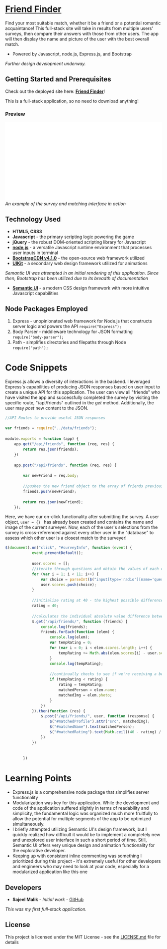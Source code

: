 # [Friend Finder](https://friendsearcher2018.herokuapp.com/)

Find your most suitable match, whether it be a friend or a potential romantic acquaintance! This full-stack site will take in results from multiple users' surveys, then compare their answers with those from other users. The app will then display the name and picture of the user with the best overall match.

* Powered by Javascript, node.js, Express.js, and Bootstrap

*Further design development underway.*

## Getting Started and Prerequisites

Check out the deployed site here: 
[**Friend Finder**](https://friendsearcher2018.herokuapp.com/)!

This is a full-stack application, so no need to download anything!

### Preview 
<!-- take a picture of the image and add it into the readme  -->

![Friend Finder](./preview.gif  "Friend Finder")
*An example of the survey and matching interface in action*

## Technology Used

* **HTML5, CSS3** 
* **Javascript** - the primary scripting logic powering the game
* **jQuery** - the robust DOM-oriented scripting library for Javascript
* [**node.js**](https://nodejs.org/en/) - a versatile Javascript runtime environment that processes user inputs in terminal
* [**BootstrapCDN v4.1.0**](https://getbootstrap.com/docs/4.1/getting-started/introduction/) - the open-source web framework utilized
* [**UIKit**](https://getuikit.com/docs/) - a secondary web design framework utilized for animations

*Semantic UI was attempted in an initial rendering of this application. Since then, Bootstrap has been utilized due to its breadth of documentation*
* [**Semantic UI**](https://semantic-ui.com/) - a modern CSS design framework with more intuitive Javascript capabilities

## Node Packages Employed

1. Express - unopinionated web framework for Node.js that constructs server logic and powers the API
``` require("Express"); ```
2. Body Parser - middleware technology for JSON formatting
``` require("body-parser"); ```
3. Path - simplifies directories and filepaths through Node
``` require("path"); ```

# Code Snippets
<!-- put snippets of code inside ``` ``` so it will look like code -->
<!-- if you want to put blockquotes use a > -->

Express.js allows a diversity of interactions in the backend. I leveraged Express's capabilities of producing JSON responses based on user input to create a unique API for this application. The user can view all "friends" who have visited the app and successfully completed the survey by visiting the specific route, "/api/friends" outlined in the *get* method. Additionally, the user may *post* new content to the JSON.

```Javascript
//API Routes to provide useful JSON responses 

var friends = require("../data/friends");

module.exports = function (app) {
    app.get("/api/friends", function (req, res) {
        return res.json(friends);
    })

    app.post("/api/friends", function (req, res) {

        var newFriend = req.body;

        //pushes the new friend object to the array of friends previously created
        friends.push(newFriend);

        return res.json(newFriend);
    });


```

Here, we have our on-click functionality after submitting the survey. A user object, ```user = {} ``` has already been created and contains the name and image of the current surveyer. Now, each of the user's selections from the survey is cross-referenced against every other user in the "database" to assess which other user is a closest match to the surveyer!

```Javascript
$(document).on("click", "#surveyInfo", function (event) {
            event.preventDefault();

            user.scores = [];
            //iterate through questions and obtain the values of each checked radio button. Here, it becomes clearer that radio buttons are not the most effective way to store this information - they're too complicated, irregular, and just DIRTY
            for (var i = 1; i < 11; i++) {
                var choice = parseInt($("input[type='radio'][name='question" + i + "']:checked").val());
                user.scores.push(choice);
            }

            //initialize rating at 40 - the highest possible difference
            rating = 40;

            //calculates the individual absolute value difference between each of the user's inputs and each of the inputs of those already in the array. For this simple case, one could simply compare the total values of all 10 questions, but the implementation below leaves room for further updates in which individual questions are weighted more heavily
            $.get("/api/friends/", function (friends) {
                console.log(friends);
                friends.forEach(function (elem) {
                    console.log(elem);
                    var tempRating = 0;
                    for (var i = 0; i < elem.scores.length; i++) {
                        tempRating += Math.abs(elem.scores[i] - user.scores[i]);
                    }
                    console.log(tempRating);

                    //continually checks to see if we're receiving a better rating
                    if (tempRating < rating) {
                        rating = tempRating;
                        matchedPerson = elem.name;
                        matchedImg = elem.photo;
                    }
                })
            }).then(function (res) {
                $.post("/api/friends/", user, function (response) {
                    $("#matchedProfile").attr("src", matchedImg);
                    $("#matchedName").text(matchedPerson);
                    $("#matchedRating").text(Math.ceil((40 - rating) / 40 * 100) + "%");
                })
            })


        })
```

# Learning Points
<!-- Learning points where you would write what you thought was helpful -->
* Express.js is a comprehensive node package that simplifies server functionality
* Modularization was key for this application. While the development and code of the application suffered slightly in terms of readability and simplicity, the fundamental logic was organized much more fruitfully to allow the potential for multiple segments of the app to be optimized simultaneously. 
* I briefly attempted utilizing Semantic UI's design framework, but I quickly realized how difficult it would be to implement a completely new and unexplored user interface in such a short period of time. Still, Semantic UI offers very unique design and animation functionality for the explorative developer.
* Keeping up with consistent inline commenting was something I prioritized during this project - it's extremely useful for other developers and engineers who may need to look at your code, especially for a modularized application like this one

## Developers

* **Sajeel Malik** - *Initial work* - [GitHub](https://github.com/sajeelmalik)

*This was my first full-stack application.*

## License

This project is licensed under the MIT License - see the [LICENSE.md](LICENSE.md) file for details
